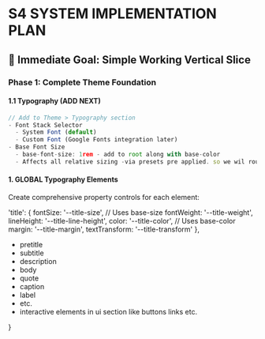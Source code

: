 # S4 SYSTEM IMPLEMENTATION PLAN

## 🎯 Immediate Goal: Simple Working Vertical Slice

### Phase 1: Complete Theme Foundation

#### 1.1 Typography (ADD NEXT)
```jsx
// Add to Theme > Typography section
- Font Stack Selector
  - System Font (default)
  - Custom Font (Google Fonts integration later)
- Base Font Size
  - base-font-size: 1rem - add to root along with base-color
  - Affects all relative sizing -via presets pre applied. so we wil rough in all the elements with base font size and then we can setup the presets to adjust the relative sizing. 
```

#### 1. GLOBAL Typography Elements  
Create comprehensive property controls for each element:

  'title': {
    fontSize: '--title-size',             // Uses base-size
    fontWeight: '--title-weight',
    lineHeight: '--title-line-height',
    color: '--title-color',               // Uses base-color
    margin: '--title-margin',
    textTransform: '--title-transform'
  },
  - pretitle
  - subtitle
  - description
  - body
  - quote
  - caption
  - label
  - etc. 
  - interactive elements in ui section like buttons links etc.
  
}
```

